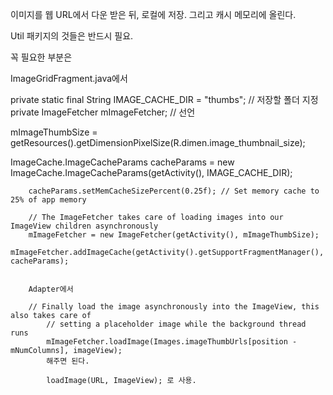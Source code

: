 
이미지를 웹 URL에서 다운 받은 뒤, 로컬에 저장. 그리고 캐시 메모리에 올린다.

Util 패키지의 것들은 반드시 필요.

꼭 필요한 부분은 

ImageGridFragment.java에서 

private static final String IMAGE_CACHE_DIR = "thumbs"; // 저장할 폴더 지정
private ImageFetcher mImageFetcher; // 선언

mImageThumbSize = getResources().getDimensionPixelSize(R.dimen.image_thumbnail_size);

ImageCache.ImageCacheParams cacheParams =
                new ImageCache.ImageCacheParams(getActivity(), IMAGE_CACHE_DIR);

        cacheParams.setMemCacheSizePercent(0.25f); // Set memory cache to 25% of app memory

        // The ImageFetcher takes care of loading images into our ImageView children asynchronously
        mImageFetcher = new ImageFetcher(getActivity(), mImageThumbSize);
        mImageFetcher.addImageCache(getActivity().getSupportFragmentManager(), cacheParams);
        
        
        Adapter에서 
        
        // Finally load the image asynchronously into the ImageView, this also takes care of
            // setting a placeholder image while the background thread runs
            mImageFetcher.loadImage(Images.imageThumbUrls[position - mNumColumns], imageView);
            해주면 된다.
            
            loadImage(URL, ImageView); 로 사용.

